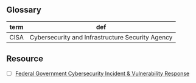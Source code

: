 ## Glossary
|term|def|
|-|---|
| CISA |Cybersecurity and Infrastructure Security Agency|


## Resource
- [ ] [Federal Government Cybersecurity Incident & Vulnerability Response](https://www.cisa.gov/sites/default/files/2024-03/Federal_Government_Cybersecurity_Incident_and_Vulnerability_Response_Playbooks_508C.pdf)
